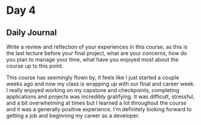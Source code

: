 # Day 4

## Daily Journal
Write a review and reflection of your experiences in this course, as this is the last lecture before your final project, what are your concerns, how do you plan to manage your time, what have you enjoyed most about the course up to this point.

This course has seemingly flown by, it feels like I just started a couple weeks ago and now my class is wrapping up with our final and career week. I really enjoyed working on my capstone and checkpoints, completing applications and projects was incredibly gratifying. It was difficult, stressful, and a bit overwhelming at times but I learned a lot throughout the course and it was a generally positive experience. I'm definitely looking forward to getting a job and beginning my career as a developer.